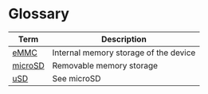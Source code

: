 # Glossary

| Term                                                                          | Description                           |
|-------------------------------------------------------------------------------|---------------------------------------|
| [eMMC](https://en.wikipedia.org/wiki/MultiMediaCard#eMMC)                     | Internal memory storage of the device |
| [microSD](https://en.wikipedia.org/wiki/Secure_Digital#Mini-_and_micro-cards) | Removable memory storage              |
| [uSD](https://en.wikipedia.org/wiki/Secure_Digital#Mini-_and_micro-cards)     | See microSD                           |
